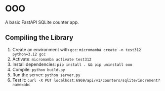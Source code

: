 # OOO

A basic FastAPI SQLite counter app.

## Compiling the Library

1. Create an environment with `gcc`: `micromamba create -n test312 python=3.12 gcc`
2. Activate: `micromamba activate test312`
3. Install dependencies: `pip install . && pip uninstall ooo`
4. Compile: `python build.py`
5. Run the server: `python server.py`
6. Test it: `curl -X PUT localhost:6969/api/v1/counters/sqlite/increment?name=abc`
